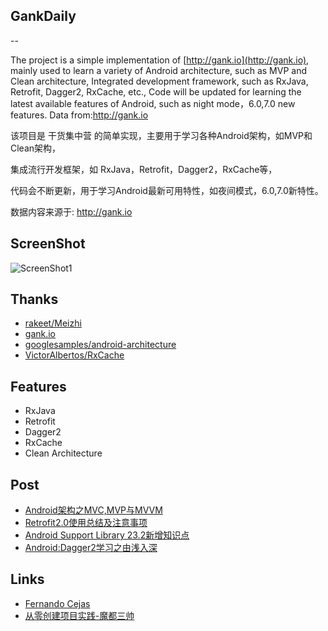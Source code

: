 ## GankDaily
--

The project is a simple implementation of [http://gank.io](http://gank.io), mainly used to learn a variety of Android architecture, such as MVP and Clean architecture,
Integrated development framework, such as RxJava, Retrofit, Dagger2, RxCache, etc.,
Code will be updated for learning the latest available features of Android, such as night mode，6.0,7.0 new features.
Data from:http://gank.io

该项目是 干货集中营 的简单实现，主要用于学习各种Android架构，如MVP和Clean架构，

集成流行开发框架，如 RxJava，Retrofit，Dagger2，RxCache等，

代码会不断更新，用于学习Android最新可用特性，如夜间模式，6.0,7.0新特性。

数据内容来源于: http://gank.io

## ScreenShot

![ScreenShot1](art/ScreenShot.gif)


## Thanks

- [rakeet/Meizhi](https://github.com/drakeet/Meizhi)
- [gank.io](http://gank.io)
- [googlesamples/android-architecture](https://github.com/googlesamples/android-architecture)
- [VictorAlbertos/RxCache](https://github.com/VictorAlbertos/RxCache)

## Features

- RxJava
- Retrofit
- Dagger2
- RxCache
- Clean Architecture

## Post

- [Android架构之MVC,MVP与MVVM](http://blog.csdn.net/wbwjx/article/details/51623130?locationNum=1&fps=1)
- [Retrofit2.0使用总结及注意事项](http://blog.csdn.net/wbwjx/article/details/51379506)
- [Android Support Library 23.2新增知识点](http://blog.csdn.net/wbwjx/article/details/52951483)
- [Android:Dagger2学习之由浅入深](http://blog.csdn.net/wbwjx/article/details/51620138)


## Links

- [Fernando Cejas](https://fernandocejas.com/)
- [从零创建项目实践-魔都三帅](http://blog.csdn.net/marktheone/article/details/52047141)


